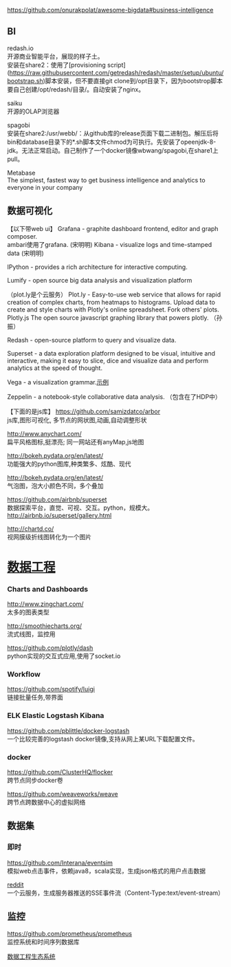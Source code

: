 https://github.com/onurakpolat/awesome-bigdata#business-intelligence
## BI
redash.io  
开源商业智能平台，展现的样子土。  
安装在share2：使用了[provisioning script]  (https://raw.githubusercontent.com/getredash/redash/master/setup/ubuntu/bootstrap.sh)脚本安装，但不要直接git clone到/opt目录下，因为bootstrop脚本要自己创建/opt/redash/目录/。自动安装了nginx。  

saiku  
开源的OLAP浏览器  

spagobi  
安装在share2:/usr/webb/：从github库的release页面下载二进制包。解压后将bin和database目录下的*.sh脚本文件chmod为可执行。先安装了opeenjdk-8-jdk。无法正常启动。自己制作了一个docker镜像wbwang/spagobi,在share1上pull。  

Metabase  
 The simplest, fastest way to get business intelligence and analytics to everyone in your company

## 数据可视化

【以下带web ui】
Grafana - graphite dashboard frontend, editor and graph composer.  
ambari使用了grafana.  (宋明明)
Kibana - visualize logs and time-stamped data   (宋明明)

IPython - provides a rich architecture for interactive computing.  

Lumify - open source big data analysis and visualization platform

（plot.ly是个云服务）
Plot.ly - Easy-to-use web service that allows for rapid creation of complex charts, from heatmaps to histograms. Upload data to create and style charts with Plotly's online spreadsheet. Fork others' plots.  
Plotly.js The open source javascript graphing library that powers plotly.   （孙振）

Redash - open-source platform to query and visualize data.

Superset - a data exploration platform designed to be visual, intuitive and interactive, making it easy to slice, dice and visualize data and perform analytics at the speed of thought.

Vega - a visualization grammar.[示例](https://vega.github.io/vega/examples/)

Zeppelin - a notebook-style collaborative data analysis.  （包含在了HDP中）



【下面的是js库】
https://github.com/samizdatco/arbor  
js库,图形可视化, 多节点的网状图,动画,自动调整形状  

http://www.anychart.com/  
扁平风格图标,挺漂亮; 同一网站还有anyMap,js地图  

http://bokeh.pydata.org/en/latest/  
功能强大的python图库,种类繁多、炫酷、现代  

http://bokeh.pydata.org/en/latest/  
气泡图，泡大小颜色不同，多个叠加  

https://github.com/airbnb/superset  
数据探索平台，直觉、可视、交互。python，规模大。 http://airbnb.io/superset/gallery.html  

http://chartd.co/  
视网膜级折线图转化为一个图片  

# [数据工程](https://github.com/igorbarinov/awesome-data-engineering)  
### Charts and Dashboards  
http://www.zingchart.com/  
太多的图表类型  

http://smoothiecharts.org/  
流式线图，监控用  

https://github.com/plotly/dash  
python实现的交互式应用,使用了socket.io  

### Workflow
https://github.com/spotify/luigi  
链接批量任务,带界面  

### ELK Elastic Logstash Kibana
https://github.com/pblittle/docker-logstash  
一个比较完善的logstash docker镜像,支持从网上某URL下载配置文件。  

### docker
https://github.com/ClusterHQ/flocker  
跨节点同步docker卷  

https://github.com/weaveworks/weave  
跨节点跨数据中心的虚拟网络  

## 数据集
### 即时
https://github.com/Interana/eventsim  
模拟web点击事件，依赖java8，scala实现，生成json格式的用户点击数据  

[reddit](https://www.reddit.com/r/datasets/comments/3mk1vg/realtime_data_is_available_including_comments/)  
一个云服务，生成服务器推送的SSE事件流（Content-Type:text/event-stream）  

## 监控
https://github.com/prometheus/prometheus  
监控系统和时间序列数据库  

[数据工程生态系统](http://xyz.insightdataengineering.com/blog/pipeline_map.html)  